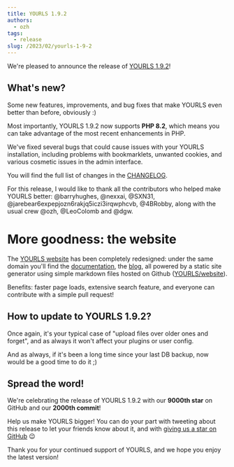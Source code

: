 ```yaml
---
title: YOURLS 1.9.2
authors:
  - ozh
tags:
  - release
slug: /2023/02/yourls-1-9-2
---
```


We're pleased to announce the release of [YOURLS 1.9.2](https://github.com/YOURLS/YOURLS/releases/tag/1.9.2)!

<!--truncate-->

## What's new?

Some new features, improvements, and bug fixes that make YOURLS even better than before, obviously :)

Most importantly, YOURLS 1.9.2 now supports **PHP 8.2**, which means you can take advantage of the most recent enhancements in PHP.

We've fixed several bugs that could cause issues with your YOURLS installation, including problems with bookmarklets, unwanted cookies, and various cosmetic issues in the admin interface.

You will find the full list of changes in the [CHANGELOG](https://github.com/YOURLS/YOURLS/blob/master/CHANGELOG.md).

For this release, I would like to thank all the contributors who helped make YOURLS better: @barryhughes, @nexxai, @SXN31, @jarebear6expepjozn6rakjq5iczi3irqwphcvb, @4BRobby, along with the usual crew @ozh, @LeoColomb and @dgw.

# More goodness: the website

The [YOURLS website](https://yourls.org/) has been completely redesigned: under the same domain you'll find the [documentation](https://yourls.org/docs), the [blog](https://yourls.org/blog), all powered by a static site generator using simple markdown files hosted on Github ([YOURLS/website](https://github.com/YOURLS/website)).

Benefits: faster page loads, extensive search feature, and everyone can contribute with a simple pull request!

## How to update to YOURLS 1.9.2?

Once again, it's your typical case of "upload files over older ones and forget", and as always it won't affect your plugins or user config.

And as always, if it's been a long time since your last DB backup, now would be a good time to do it ;)

## Spread the word!

We're celebrating the release of YOURLS 1.9.2 with our **9000th star** on GitHub and our **2000th commit**!

Help us make YOURLS bigger! You can do your part with tweeting about this release to let your friends know about it, and with [giving us a star on GitHub](https://github.com/YOURLS/YOURLS) 😉

Thank you for your continued support of YOURLS, and we hope you enjoy the latest version!
